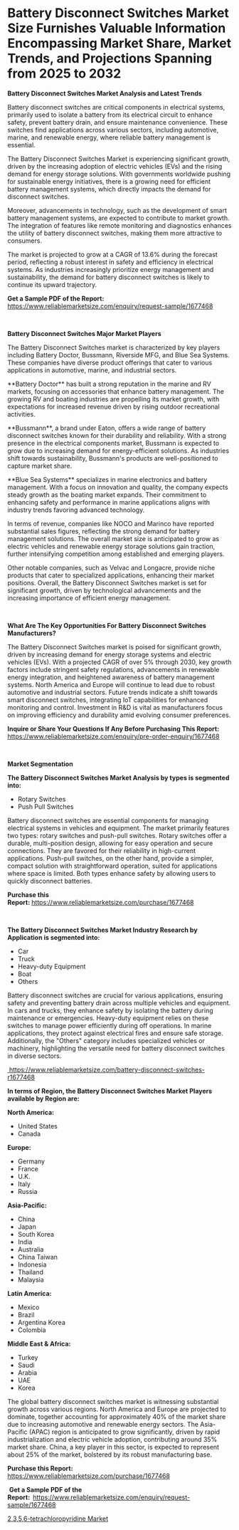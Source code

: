 <p><h1>Battery Disconnect Switches Market Size Furnishes Valuable Information Encompassing Market Share, Market Trends, and Projections Spanning from 2025 to 2032</h1></p><p><strong>Battery Disconnect Switches Market Analysis and Latest Trends</strong></p>
<p><p>Battery disconnect switches are critical components in electrical systems, primarily used to isolate a battery from its electrical circuit to enhance safety, prevent battery drain, and ensure maintenance convenience. These switches find applications across various sectors, including automotive, marine, and renewable energy, where reliable battery management is essential.</p><p>The Battery Disconnect Switches Market is experiencing significant growth, driven by the increasing adoption of electric vehicles (EVs) and the rising demand for energy storage solutions. With governments worldwide pushing for sustainable energy initiatives, there is a growing need for efficient battery management systems, which directly impacts the demand for disconnect switches. </p><p>Moreover, advancements in technology, such as the development of smart battery management systems, are expected to contribute to market growth. The integration of features like remote monitoring and diagnostics enhances the utility of battery disconnect switches, making them more attractive to consumers. </p><p>The market is projected to grow at a CAGR of 13.6% during the forecast period, reflecting a robust interest in safety and efficiency in electrical systems. As industries increasingly prioritize energy management and sustainability, the demand for battery disconnect switches is likely to continue its upward trajectory.</p></p>
<p><strong>Get a Sample PDF of the Report:&nbsp;</strong> <a href="https://www.reliablemarketsize.com/enquiry/request-sample/1677468?utm_campaign=3503&utm_medium=2&utm_source=Github&utm_content=ia&utm_term=25032025&utm_id=battery-disconnect-switches">https://www.reliablemarketsize.com/enquiry/request-sample/1677468</a></p>
<p>&nbsp;</p>
<p><strong>Battery Disconnect Switches Major Market Players</strong></p>
<p><p>The Battery Disconnect Switches market is characterized by key players including Battery Doctor, Bussmann, Riverside MFG, and Blue Sea Systems. These companies have diverse product offerings that cater to various applications in automotive, marine, and industrial sectors.</p><p>**Battery Doctor** has built a strong reputation in the marine and RV markets, focusing on accessories that enhance battery management. The growing RV and boating industries are propelling its market growth, with expectations for increased revenue driven by rising outdoor recreational activities.</p><p>**Bussmann**, a brand under Eaton, offers a wide range of battery disconnect switches known for their durability and reliability. With a strong presence in the electrical components market, Bussmann is expected to grow due to increasing demand for energy-efficient solutions. As industries shift towards sustainability, Bussmann's products are well-positioned to capture market share.</p><p>**Blue Sea Systems** specializes in marine electronics and battery management. With a focus on innovation and quality, the company expects steady growth as the boating market expands. Their commitment to enhancing safety and performance in marine applications aligns with industry trends favoring advanced technology.</p><p>In terms of revenue, companies like NOCO and Marinco have reported substantial sales figures, reflecting the strong demand for battery management solutions. The overall market size is anticipated to grow as electric vehicles and renewable energy storage solutions gain traction, further intensifying competition among established and emerging players.</p><p>Other notable companies, such as Velvac and Longacre, provide niche products that cater to specialized applications, enhancing their market positions. Overall, the Battery Disconnect Switches market is set for significant growth, driven by technological advancements and the increasing importance of efficient energy management.</p></p>
<p>&nbsp;</p>
<p><strong>What Are The Key Opportunities For Battery Disconnect Switches Manufacturers?</strong></p>
<p><p>The Battery Disconnect Switches market is poised for significant growth, driven by increasing demand for energy storage systems and electric vehicles (EVs). With a projected CAGR of over 5% through 2030, key growth factors include stringent safety regulations, advancements in renewable energy integration, and heightened awareness of battery management systems. North America and Europe will continue to lead due to robust automotive and industrial sectors. Future trends indicate a shift towards smart disconnect switches, integrating IoT capabilities for enhanced monitoring and control. Investment in R&D is vital as manufacturers focus on improving efficiency and durability amid evolving consumer preferences.</p></p>
<p><strong>Inquire or Share Your Questions If Any Before Purchasing This Report:</strong> <a href="https://www.reliablemarketsize.com/enquiry/pre-order-enquiry/1677468?utm_campaign=3503&utm_medium=2&utm_source=Github&utm_content=ia&utm_term=25032025&utm_id=battery-disconnect-switches">https://www.reliablemarketsize.com/enquiry/pre-order-enquiry/1677468</a></p>
<p>&nbsp;</p>
<p><strong>Market Segmentation</strong></p>
<p><strong>The Battery Disconnect Switches Market Analysis by types is segmented into:</strong></p>
<p><ul><li>Rotary Switches</li><li>Push Pull Switches</li></ul></p>
<p><p>Battery disconnect switches are essential components for managing electrical systems in vehicles and equipment. The market primarily features two types: rotary switches and push-pull switches. Rotary switches offer a durable, multi-position design, allowing for easy operation and secure connections. They are favored for their reliability in high-current applications. Push-pull switches, on the other hand, provide a simpler, compact solution with straightforward operation, suited for applications where space is limited. Both types enhance safety by allowing users to quickly disconnect batteries.</p></p>
<p><strong>Purchase this Report:&nbsp;</strong><a href="https://www.reliablemarketsize.com/purchase/1677468?utm_campaign=3503&utm_medium=2&utm_source=Github&utm_content=ia&utm_term=25032025&utm_id=battery-disconnect-switches">https://www.reliablemarketsize.com/purchase/1677468</a></p>
<p>&nbsp;</p>
<p><strong>The Battery Disconnect Switches Market Industry Research by Application is segmented into:</strong></p>
<p><ul><li>Car</li><li>Truck</li><li>Heavy-duty Equipment</li><li>Boat</li><li>Others</li></ul></p>
<p><p>Battery disconnect switches are crucial for various applications, ensuring safety and preventing battery drain across multiple vehicles and equipment. In cars and trucks, they enhance safety by isolating the battery during maintenance or emergencies. Heavy-duty equipment relies on these switches to manage power efficiently during off operations. In marine applications, they protect against electrical fires and ensure safe storage. Additionally, the "Others" category includes specialized vehicles or machinery, highlighting the versatile need for battery disconnect switches in diverse sectors.</p></p>
<p><a href="https://www.reliablemarketsize.com/battery-disconnect-switches-r1677468?utm_campaign=3503&utm_medium=2&utm_source=Github&utm_content=ia&utm_term=25032025&utm_id=battery-disconnect-switches">&nbsp;https://www.reliablemarketsize.com/battery-disconnect-switches-r1677468</a></p>
<p><strong>In terms of Region, the Battery Disconnect Switches Market Players available by Region are:</strong></p>
<p>
    <p> <strong> North America: </strong>
        <ul>
            <li>United States</li>
            <li>Canada</li>
        </ul>
        </p> 
    <p> <strong> Europe: </strong>
        <ul>
            <li>Germany</li>
            <li>France</li>
            <li>U.K.</li>
            <li>Italy</li>
            <li>Russia</li>
        </ul>
        </p> 
    <p> <strong> Asia-Pacific: </strong>
        <ul>
            <li>China</li>
            <li>Japan</li>
            <li>South Korea</li>
            <li>India</li>
            <li>Australia</li>
            <li>China Taiwan</li>
            <li>Indonesia</li>
            <li>Thailand</li>
            <li>Malaysia</li>
        </ul>
        </p> 
    <p> <strong> Latin America: </strong>
        <ul>
            <li>Mexico</li>
            <li>Brazil</li>
            <li>Argentina Korea</li>
            <li>Colombia</li>
        </ul>
        </p> 
    <p> <strong> Middle East & Africa: </strong>
        <ul>
            <li>Turkey</li>
            <li>Saudi</li>
            <li>Arabia</li>
            <li>UAE</li>
            <li>Korea</li>
        </ul>
    </p>
    </p>
<p><p>The global battery disconnect switches market is witnessing substantial growth across various regions. North America and Europe are projected to dominate, together accounting for approximately 40% of the market share due to increasing automotive and renewable energy sectors. The Asia-Pacific (APAC) region is anticipated to grow significantly, driven by rapid industrialization and electric vehicle adoption, contributing around 35% market share. China, a key player in this sector, is expected to represent about 25% of the market, bolstered by its robust manufacturing base.</p></p>
<p><strong>Purchase this Report: </strong><a href="https://www.reliablemarketsize.com/purchase/1677468?utm_campaign=3503&utm_medium=2&utm_source=Github&utm_content=ia&utm_term=25032025&utm_id=battery-disconnect-switches">https://www.reliablemarketsize.com/purchase/1677468</a></p>
<p>&nbsp;<strong>Get a Sample PDF of the Report:&nbsp;&nbsp;</strong><a href="https://www.reliablemarketsize.com/enquiry/request-sample/1677468?utm_campaign=3503&utm_medium=2&utm_source=Github&utm_content=ia&utm_term=25032025&utm_id=battery-disconnect-switches">https://www.reliablemarketsize.com/enquiry/request-sample/1677468</a></p>
<p><strong></strong></p>
<p><p><a href="https://github.com/spoorsusama/Market-Research-Report-List-1/blob/main/2356-tetrachloropyridine-market.md?utm_campaign=3503&utm_medium=2&utm_source=Github&utm_content=ia&utm_term=25032025&utm_id=battery-disconnect-switches">2,3,5,6-tetrachloropyridine Market</a></p></p>